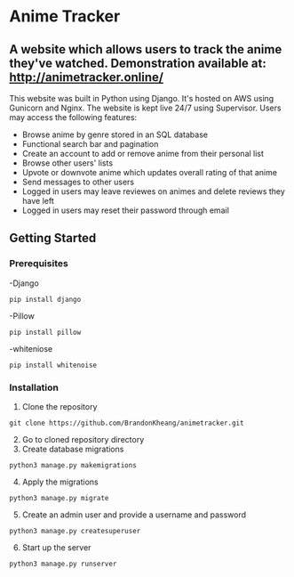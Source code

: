 # Anime Tracker

## A website which allows users to track the anime they've watched. Demonstration available at: http://animetracker.online/

This website was built in Python using Django. It's hosted on AWS using Gunicorn and Nginx. The website is kept live 24/7 using Supervisor. Users may access the following features:

- Browse anime by genre stored in an SQL database
- Functional search bar and pagination
- Create an account to add or remove anime from their personal list
- Browse other users' lists 
- Upvote or downvote anime which updates overall rating of that anime
- Send messages to other users
- Logged in users may leave reviewes on animes and delete reviews they have left
- Logged in users may reset their password through email

## Getting Started

### Prerequisites

-Django
```
pip install django
```
-Pillow
```
pip install pillow
```
-whiteniose
```
pip install whitenoise
```

### Installation

1. Clone the repository
```
git clone https://github.com/BrandonKheang/animetracker.git
```
2. Go to cloned repository directory
3. Create database migrations
```
python3 manage.py makemigrations
```
4. Apply the migrations
```
python3 manage.py migrate
```
5. Create an admin user and provide a username and password
```
python3 manage.py createsuperuser
```
6. Start up the server
```
python3 manage.py runserver
```
